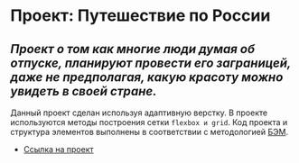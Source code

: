 # Проект: Путешествие по России

_Проект о том как многие люди думая об отпуске, планируют провести его заграницей, даже не предполагая, какую красоту можно увидеть в своей стране._
-----

Данный проект сделан используя адаптивную верстку. В проекте используются методы построения сетки ```flexbox и grid```. Код проекта и структура элементов выполнены в соответствии с методологией [БЭМ](https://ru.bem.info/methodology/).


* [Ссылка на проект](https://ilya-bikmetov.github.io/russian-travel/index.html)


